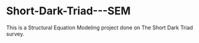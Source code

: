 # Short-Dark-Triad---SEM
This is a Structural Equation Modeling project done on The Short Dark Triad survey.
